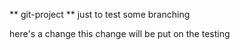 ** git-project **
just to test some branching


here's a change
this change will be put on the testing 
